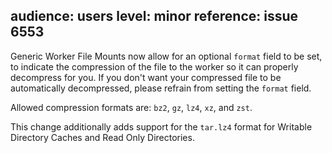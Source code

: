 audience: users
level: minor
reference: issue 6553
---
Generic Worker File Mounts now allow for an optional `format` field to be set, to indicate the compression of the file to the worker so it can properly decompress for you. If you don't want your compressed file to be automatically decompressed, please refrain from setting the `format` field.

Allowed compression formats are: `bz2`, `gz`, `lz4`, `xz`, and `zst`.

This change additionally adds support for the `tar.lz4` format for Writable Directory Caches and Read Only Directories.
